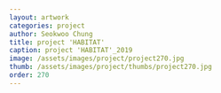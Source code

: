 ```yaml
---
layout: artwork 
categories: project 
author: Seokwoo Chung 
title: project 'HABITAT' 
caption: project 'HABITAT'_2019 
image: /assets/images/project/project270.jpg 
thumb: /assets/images/project/thumbs/project270.jpg 
order: 270 
---
```

